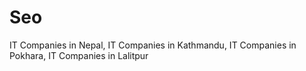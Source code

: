 # Seo
IT Companies in Nepal, IT Companies in Kathmandu, IT  Companies in Pokhara, IT  Companies in Lalitpur
